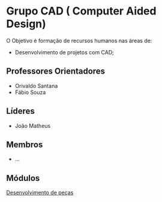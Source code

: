 # Grupo CAD ( Computer Aided Design)

O Objetivo é formação de recursos humanos nas áreas de:
* Desenvolvimento de projetos com CAD;

## Professores Orientadores
* Orivaldo Santana
* Fábio Souza

## Líderes 

* João Matheus 

## Membros 

* ... 

## Módulos 

[Desenvolvimento de peças](https://github.com/Natalnet/GCAD/tree/master/P1)



